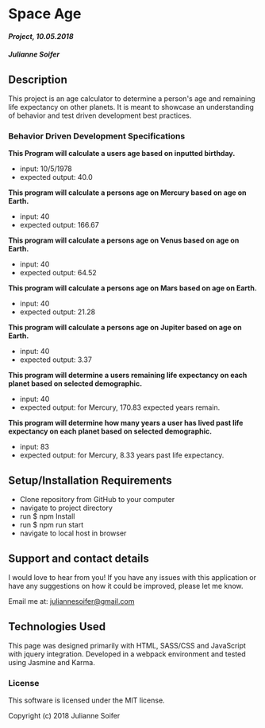 # **Space Age**

#### _Project, 10.05.2018_

#####  Julianne Soifer

## Description

This project is an age calculator to determine a person's age and remaining life expectancy on other planets. It is meant to showcase an understanding of behavior and test driven development best practices.


### Behavior Driven Development Specifications

**This Program will calculate a users age based on inputted birthday.**
* input: 10/5/1978
* expected output: 40.0  

**This program will calculate a persons age on Mercury based on age on Earth.**
* input: 40
* expected output: 166.67

**This program will calculate a persons age on Venus based on age on Earth.**
* input: 40
* expected output: 64.52

**This program will calculate a persons age on Mars based on age on Earth.**
* input: 40
* expected output: 21.28

**This program will calculate a persons age on Jupiter based on age on Earth.**
* input: 40
* expected output: 3.37

**This program will determine a users remaining life expectancy on each planet based on selected demographic.**
* input: 40
* expected output: for Mercury, 170.83 expected years remain.

**This program will determine how many years a user has lived past life expectancy on each planet based on selected demographic.**
* input: 83
* expected output: for Mercury, 8.33 years past life expectancy.


## Setup/Installation Requirements

* Clone repository from GitHub to your computer
* navigate to project directory
* run $ npm Install
* run $ npm run start
* navigate to local host in browser

## Support and contact details

I would love to hear from you! If you have any issues with this application or have any suggestions on how it could be improved, please let me know.

Email me at: juliannesoifer@gmail.com

## Technologies Used

This page was designed primarily with HTML, SASS/CSS and JavaScript with jquery integration. Developed in a webpack environment and tested using Jasmine and Karma.

### License

This software is licensed under the MIT license.

Copyright (c) 2018 Julianne Soifer
